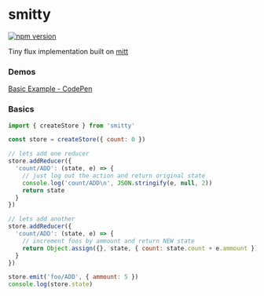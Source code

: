 # smitty

[![npm version](https://badge.fury.io/js/smitty.svg)](https://badge.fury.io/js/smitty)

Tiny flux implementation built on [mitt](https://git.io/mitt)

### Demos
[Basic Example - CodePen](http://codepen.io/tkh44/pen/zNNPPq)


### Basics
```javascript
import { createStore } from 'smitty'

const store = createStore({ count: 0 })

// lets add one reducer
store.addReducer({
  'count/ADD': (state, e) => {
    // just log out the action and return original state
    console.log('count/ADD\n', JSON.stringify(e, null, 2))
    return state
  }
})

// lets add another
store.addReducer({
  'count/ADD': (state, e) => {
    // increment foos by ammount and return NEW state
    return Object.assign({}, state, { count: state.count + e.ammount })
  }
})

store.emit('foo/ADD', { ammount: 5 })
console.log(store.state)
```
